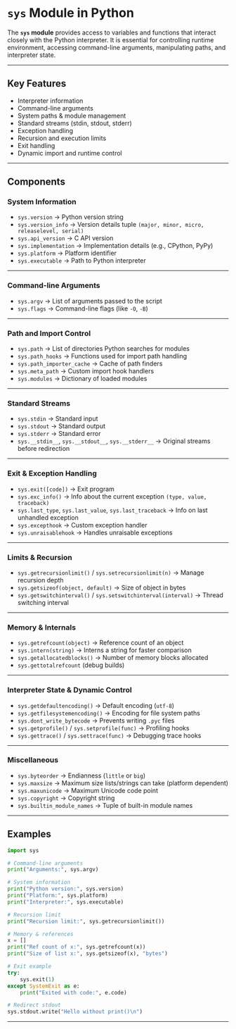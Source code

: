 # `sys` Module in Python

The **`sys` module** provides access to variables and functions that interact closely with the Python interpreter. It is essential for controlling runtime environment, accessing command-line arguments, manipulating paths, and interpreter state.

---

## Key Features

* Interpreter information
* Command-line arguments
* System paths & module management
* Standard streams (stdin, stdout, stderr)
* Exception handling
* Recursion and execution limits
* Exit handling
* Dynamic import and runtime control

---

## Components

### System Information

* `sys.version` → Python version string
* `sys.version_info` → Version details tuple `(major, minor, micro, releaselevel, serial)`
* `sys.api_version` → C API version
* `sys.implementation` → Implementation details (e.g., CPython, PyPy)
* `sys.platform` → Platform identifier
* `sys.executable` → Path to Python interpreter

---

### Command-line Arguments

* `sys.argv` → List of arguments passed to the script
* `sys.flags` → Command-line flags (like `-O`, `-B`)

---

### Path and Import Control

* `sys.path` → List of directories Python searches for modules
* `sys.path_hooks` → Functions used for import path handling
* `sys.path_importer_cache` → Cache of path finders
* `sys.meta_path` → Custom import hook handlers
* `sys.modules` → Dictionary of loaded modules

---

### Standard Streams

* `sys.stdin` → Standard input
* `sys.stdout` → Standard output
* `sys.stderr` → Standard error
* `sys.__stdin__`, `sys.__stdout__`, `sys.__stderr__` → Original streams before redirection

---

### Exit & Exception Handling

* `sys.exit([code])` → Exit program
* `sys.exc_info()` → Info about the current exception `(type, value, traceback)`
* `sys.last_type`, `sys.last_value`, `sys.last_traceback` → Info on last unhandled exception
* `sys.excepthook` → Custom exception handler
* `sys.unraisablehook` → Handles unraisable exceptions

---

### Limits & Recursion

* `sys.getrecursionlimit()` / `sys.setrecursionlimit(n)` → Manage recursion depth
* `sys.getsizeof(object, default)` → Size of object in bytes
* `sys.getswitchinterval()` / `sys.setswitchinterval(interval)` → Thread switching interval

---

### Memory & Internals

* `sys.getrefcount(object)` → Reference count of an object
* `sys.intern(string)` → Interns a string for faster comparison
* `sys.getallocatedblocks()` → Number of memory blocks allocated
* `sys.gettotalrefcount` (debug builds)

---

### Interpreter State & Dynamic Control

* `sys.getdefaultencoding()` → Default encoding (`utf-8`)
* `sys.getfilesystemencoding()` → Encoding for file system paths
* `sys.dont_write_bytecode` → Prevents writing `.pyc` files
* `sys.getprofile()` / `sys.setprofile(func)` → Profiling hooks
* `sys.gettrace()` / `sys.settrace(func)` → Debugging trace hooks

---

### Miscellaneous

* `sys.byteorder` → Endianness (`little` or `big`)
* `sys.maxsize` → Maximum size lists/strings can take (platform dependent)
* `sys.maxunicode` → Maximum Unicode code point
* `sys.copyright` → Copyright string
* `sys.builtin_module_names` → Tuple of built-in module names

---

## Examples

```python
import sys

# Command-line arguments
print("Arguments:", sys.argv)

# System information
print("Python version:", sys.version)
print("Platform:", sys.platform)
print("Interpreter:", sys.executable)

# Recursion limit
print("Recursion limit:", sys.getrecursionlimit())

# Memory & references
x = []
print("Ref count of x:", sys.getrefcount(x))
print("Size of list x:", sys.getsizeof(x), "bytes")

# Exit example
try:
    sys.exit(1)
except SystemExit as e:
    print("Exited with code:", e.code)

# Redirect stdout
sys.stdout.write("Hello without print()\n")
```

---
